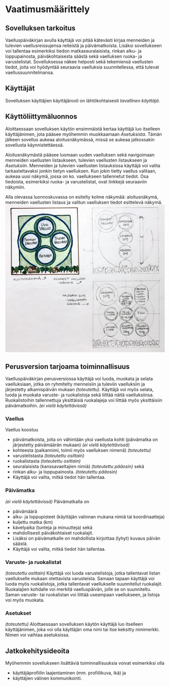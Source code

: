 
# Vaatimusmäärittely

## Sovelluksen tarkoitus
Vaelluspäiväkirjan avulla käyttäjä voi pitää kätevästi kirjaa menneiden ja tulevien vaellusreissujensa reiteistä ja päivämatkoista. Lisäksi sovellukseen voi tallentaa esimerkiksi tiedon matkaseuralaisista, rinkan alku- ja loppupainosta, päiväkohtaisesta säästä sekä vaelluksen ruoka- ja varustelistat. Sovelluksessa näkee helposti sekä tekemiensä vaellusten tiedot, joita voi hyödyntää seuraavia vaelluksia suunnitellessa, että tulevat vaellussuunnitelmansa.  

## Käyttäjät
Sovelluksen käyttäjien käyttäjärooli on lähtökohtaisesti _tavallinen käyttäjä_.

## Käyttöliittymäluonnos
Aloittaessaan sovelluksen käytön ensimmäistä kertaa käyttäjä luo itselleen käyttäjänimen, jota pääsee myöhemmin muokkaamaan _Asetuksista_. Tämän jälkeen sovellus aukeaa aloitusnäkymässä, missä se aukeaa jatkossakin sovellusta käynnistettäessä.

Aloitusnäkymästä pääsee luomaan uuden vaelluksen sekä navigoimaan menneiden vaellusten listaukseen, tulevien vaellusten listaukseen ja _Asetuksiin_. Menneiden ja tulevien vaellusten listauksissa käyttäjä voi valita tarkasteltavaksi jonkin tietyn vaelluksen. Kun jokin tietty vaellus valitaan, aukeaa uusi näkymä, jossa on ko. vaellukseen tallennetut tiedot. Osa tiedoista, esimerkiksi ruoka- ja varustelistat, ovat linkkejä seuraaviin näkymiin. 

Alla olevassa luonnoskuvassa on esitelty kolme näkymää: aloitusnäkymä, menneiden vaellusten listaus ja valitun vaelluksen tiedot esittelevä näkymä.
![Image of user interface (sketch)](../dokumentointi/OHTE_luonnos_kayttoliittymasta.jpg)

## Perusversion tarjoama toiminnallisuus

Vaelluspäiväkirjan perusversiossa käyttäjä voi luoda, muokata ja selata vaelluksiaan, jotka on ryhmitelty menneisiin ja tuleviin vaelluksiin ja järjestetty alkamispäivän mukaan _(toteutettu)_. Käyttäjä voi myös selata, luoda ja muokata varuste- ja ruokalistoja sekä liittää näitä vaelluksiinsa. Ruokalistoihin tallennettuja yksittäisiä ruokalajeja voi liittää myös yksittäisiin päivämatkoihin. _(ei vielä käytettävissä)_

### Vaellus

Vaellus koostuu
* päivämatkoista, joita on vähintään yksi vaellusta kohti (päivämatka on järjestetty päivämäärän mukaan) _(ei vielä käytettävissä)_
* kohteesta (paikannimi, toimii myös vaelluksen nimenä) _(toteutettu)_
* varustelistasta _(toteutettu osittain)_
* ruokalistasta _(toteutettu osittain)_
* seuralaisista (kanssavaeltajien nimiä) _(toteutettu pääosin)_ sekä
* rinkan alku- ja loppupainosta. _(toteutettu pääosin)_
* Käyttäjä voi valita, mitkä tiedot hän tallentaa.

### Päivämatka
_(ei vielä käytettävissä)_
Päivämatkalla on
* päivämäärä
* alku- ja loppupisteet (käyttäjän valinnan mukana nimiä tai koordinaatteja)
* kuljettu matka (km) 
* kävelyaika (tunteja ja minuutteja) sekä
* mahdollisesti päiväkohtaiset ruokalajit.
* Lisäksi on päivämatkalle on mahdollista kirjoittaa (lyhyt) kuvaus päivän säästä.
* Käyttäjä voi valita, mitkä tiedot hän tallentaa.

### Varuste- ja ruokalistat
_(toteutettu osittain)_
Käyttäjä voi luoda varustelistoja, jotka tallentavat listan vaellukselle mukaan otettavista varusteista. Samaan tapaan käyttäjä voi luoda myös ruokalistoja, jotka tallentavat vaellukselle suunnitellut ruokalajit. Ruokalajien kohdalle voi merkitä vaelluspäivän, jolle se on suunniteltu. Saman varuste- tai ruokalistan voi liittää useampaan vaellukseen, ja listoja voi myös muokata.

### Asetukset
_(toteutettu)_
Aloittaessaan sovelluksen käytön käyttäjä luo itselleen käyttäjänimen, joka voi olla käyttäjän oma nimi tai itse keksitty nimimerkki. Nimen voi vaihtaa asetuksissa.

## Jatkokehitysideoita
Myöhemmin sovellukseen lisättäviä toiminnallisuuksia voivat esimerkiksi olla 
* käyttäjäprofiilin laajentaminen (mm. profiilikuva, ikä) ja
* käyttäjien välinen kommunikointi.
